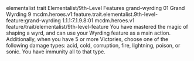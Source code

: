 <ability>
  <metadata>
    <class>elementalist</class>
    <feature_type>trait</feature_type>
    <file_dpath>Elementalist/9th-Level Features</file_dpath>
    <item_id>grand-wyrding</item_id>
    <item_index>01</item_index>
    <item_name>Grand Wyrding</item_name>
    <level>9</level>
    <scc>mcdm.heroes.v1:feature.trait.elementalist.9th-level-feature:grand-wyrding</scc>
    <scdc>1.1.1:7.1.9.8:01</scdc>
    <source>mcdm.heroes.v1</source>
    <type>feature/trait/elementalist/9th-level-feature</type>
  </metadata>
  <effects>
    <effect type="mundane">You have mastered the magic of shaping a wyrd, and can use your Wyrding feature as a main action.
Additionally, when you have 5 or more Victories, choose one of the following damage types: acid, cold, corruption, fire, lightning, poison, or sonic. You have immunity all to that type.</effect>
  </effects>
</ability>
